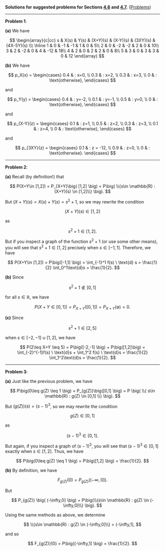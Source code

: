 **Solutions for suggested problems for Sections [4.6](https://mml.johnmyersmath.com/stats-book/chapters/random-variables.html#the-algebra-of-random-variables) and [4.7](https://mml.johnmyersmath.com/stats-book/chapters/random-variables.html#functions-of-random-variables).** ([Problems](./13-suggested-problems.md))

---

**Problem 1**:

**(a)** We have

$$
\begin{array}{c|cc}
s & X(s) & Y(s) & (X+Y)(s) & (X-Y)(s) & (3XY)(s) & (4X-5Y)(s) \\\ \hline
1 & 0 & -1 & -1 & 1 & 0 & 5\\
2 & 0 & -2 & -2 & 2 & 0 & 10\\
3 & 2 & -2 & 0 & 4 & -12 & 18\\
4 & 2 & 0 & 2 & 2 & 0 & 8\\
5 & 3 & 0 & 3 & 3 & 0 & 12
\end{array}	
$$

**(b)** We have

$$
p_X(x) = \begin{cases}
0.4 & : x=0, \\
0.3 & : x=2, \\
0.3 & : x=3, \\
0 & : \text{otherwise},
\end{cases}
$$

and

$$
p_Y(y) = \begin{cases}
0.4 & : y=-2, \\
0.1 & : y=-1, \\
0.5 & : y=0, \\
0 & : \text{otherwise},
\end{cases}
$$

and

$$
p_{X-Y}(z) = \begin{cases}
0.1 & : z=1, \\
0.5 & : z=2, \\
0.3 & : z=3, \\
0.1 & : z=4, \\
0 & : \text{otherwise},
\end{cases}
$$

and

$$
p_{3XY}(z) = \begin{cases}
0.1 & : z = -12, \\
0.9 & : z=0, \\
0 & : \text{otherwise}.
\end{cases}
$$


---

**Problem 2**:

**(a)** Recall (by definition!) that

$$
P(X+Y\in [1,2]) = P_{X+Y}\big( [1,2] \big) = P\big( \\{s\in \mathbb{R} : (X+Y)(s) \in [1,2]\\} \big).
$$

But $(X+Y)(s) = X(s) + Y(s) = s^2 +1$, so we may rewrite the condition

$$
(X+Y)(s) \in [1,2]
$$

as

$$
s^2 + 1 \in [1,2].
$$

But if you inspect a graph of the function $s^2+1$ (or use some other means), you will see that $s^2 + 1\in [1,2]$ precisely when $s\in [-1,1]$. Therefore, we have

$$
P(X+Y\in [1,2]) = P\big([-1,1] \big) = \int_{-1}^1 f(s) \ \text{d} s = \frac{1}{2} \int_0^1\text{d}s = \frac{1}{2}.
$$

**(b)** Since

$$
s^2 + 1 \notin [0,1]
$$

for all $s\in \mathbb{R}$, we have

$$
P(X+Y\in [0,1])=P_{X+Y}\big([0,1] \big) = P_{X+Y} (\emptyset) = 0.
$$

**(c)** Since

$$
s^2 +1 \in [2,5]
$$

when $s \in [-2,-1]\cup[1,2]$, we have

$$
P(2\leq X+Y \leq 5) = P\big([-2,-1] \big) + P\big([1,2]\big) = \int_{-2}^{-1}f(s) \ \text{d}s + \int_1^2 f(s) \ \text{d}s = \frac{1}{2} \int_1^2\text{d}s = \frac{1}{2}.
$$

---

**Problem 3**:

**(a)** Just like the previous problem, we have

$$
P\big(0\leq g(Z) \leq 1 \big) = P_{g(Z)}\big([0,1] \big) = P \big( \\{ s\in \mathbb{R} : g(Z) \in [0,1] \\} \big).
$$

But $\big(g(Z)\big)(s) = (s-1)^3$, so we may rewrite the condition

$$
g(Z) \in [0,1]
$$

as

$$
(s-1)^3 \in [0,1].
$$

But again, if you inspect a graph of $(s-1)^3$, you will see that $(s-1)^3 \in [0,1]$ exactly when $s\in [1,2]$. Thus, we have

$$
P\big(0\leq g(Z) \leq 1 \big) = P\big([1,2] \big) = \frac{1}{2}.
$$

**(b)** By definition, we have

$$
F_{g(Z)}(0) = P_{g(Z)} \big( (-\infty,0] \big).
$$

But

$$
P_{g(Z)} \big( (-\infty,0] \big) = P\big(\\{s\in \mathbb{R} : g(Z) \in (-\infty,0]\\} \big).
$$

Using the same methods as above, we determine

$$
\\{s\in \mathbb{R} : g(Z) \in (-\infty,0]\\} = (-\infty,1],
$$

and so

$$
F_{g(Z)}(0) = P\big((-\infty,1] \big) = \frac{1}{2}.
$$
